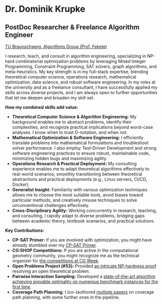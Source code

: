 # Dr. Dominik Krupke
## PostDoc Researcher & Freelance Algorithm Engineer
[TU Braunschweig, Algorithms Group (Prof. Fekete)](https://www.ibr.cs.tu-bs.de/alg/)

I research, teach, and consult in algorithm engineering, specializing in NP-hard combinatorial optimization problems by leveraging Mixed Integer Programming, Constraint Programming, SAT solvers, graph algorithms, and meta-heuristics.
My key strength is in my full-stack expertise, blending theoretical computer science, operations research, mathematical optimization, data science, and robust software engineering.
In my roles at the university and as a freelance consultant, I have successfully applied my skills across diverse projects, and I am always open to further opportunities that let me deepen and broaden my skill set.

**How my combined skills add value:**

* **Theoretical Computer Science & Algorithm Engineering:** My background enables me to abstract problems, identify their complexities, and recognize practical implications beyond worst-case analyses. I know when to trust O-notation, and when not.
* **Mathematical Optimization & Software Engineering:** I efficiently translate problems into mathematical formulations and troubleshoot solver performance. I also employ Test-Driven Development and strong software engineering practices to ensure robust, maintainable code, minimizing hidden bugs and maximizing agility.
* **Operations Research & Practical Deployment:** My consulting experience enables me to adapt theoretical algorithms effectively to real-world scenarios, smoothly transitioning between theoretical abstractions and practical deployments (e.g., Linux servers, CI/CD, Docker).
* **Generalist Insight:** Familiarity with various optimization techniques allows me to choose the most suitable tools, avoid biases toward particular methods, and creatively misuse techniques to solve unconventional challenges effectively.
* **Cross-Disciplinary Agility:** Working concurrently in research, teaching, and consulting, I rapidly adapt to diverse problems, bridging gaps between academic theory, textbook scenarios, and practical solutions.

**Key Contributions:**

* **CP-SAT Primer:** If you are involved with optimization, you might have already stumbled over my [CP-SAT Primer](https://d-krupke.github.io/cpsat-primer/).
* **CG:SHOP Competitions:** If you are active in the computational geometry community, you might recognize me as the technical organizer for [the competitions at CG Week](https://cgshop.ibr.cs.tu-bs.de/).
* **Open Problems Project (#53):** Provided [an intricate NP-hardness proof](https://link.springer.com/content/pdf/10.1007/s00224-024-10178-8.pdf) resolving an open theoretical problem.
* **Pairwise Interaction Sampling:** Developed a [state-of-the-art algorithm achieving provable optimality on numerous benchmark instances for the first time](https://dl.acm.org/doi/pdf/10.1145/3712193).
* **Coverage Path Planning:** I (co-)authored [multiple papers](https://scholar.google.de/citations?user=rZ4784MAAAAJ&hl=en) on coverage path planning, with some further ones in the pipeline.
